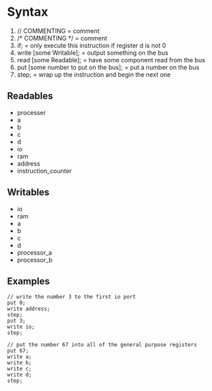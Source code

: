 # Syntax
1. // COMMENTING                              = comment
2. /* COMMENTING */                           = comment
3. if;                                        = only execute this instruction if register d is not 0
4. write [some Writable];                     = output something on the bus
5. read [some Readable];                      = have some component read from the bus
6. put [some number to put on the bus];       = put a number on the bus
7. step;                                      = wrap up the instruction and begin the next one


## Readables
* processer
* a
* b
* c
* d
* io
* ram
* address
* instruction_counter

## Writables
* io
* ram
* a
* b
* c
* d
* processor_a
* processor_b


## Examples

```assembly
// write the number 3 to the first io port
put 0;
write address;
step;
put 3;
write io;
step;
```
```assembly 
// put the number 67 into all of the general purpose registers
put 67;
write a;
write b;
write c;
write d;
step;
```